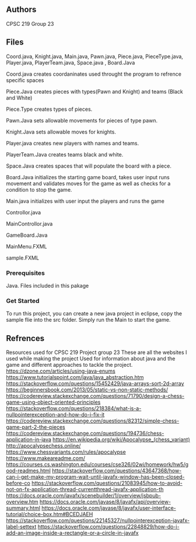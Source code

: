 ## Authors

CPSC 219 Group 23

## Files
Coord.java, Knight.java, Main.java, Pawn.java, Piece.java, PieceType.java, Player.java, PlayerTeam.java, Space.java , Board.Java

Coord.java creates coordaninates used throught the program to refrence specific spaces

Piece.Java creates pieces with types(Pawn and Knight) and teams (Black and White)

Piece.Type creates types of pieces.

Pawn.Java sets allowable movements for pieces of type pawn.

Knight.Java sets allowable moves for knights.

Player.java creates new players with names and teams.

PlayerTeam.Java creates teams black and white.

Space.Java creates spaces that will populate the board with a piece. 

Board.Java initializes the starting game board, takes user input runs movement and validates moves for the game as well as checks for a condition to stop the game.

Main.java initializes with user input the players and runs the game

Controllor.java

MainControllor.java

GameBoard.Java

MainMenu.FXML

sample.FXML

### Prerequisites
Java.
Files included in this pakage

### Get Started
To run this project, you can create a new java project in eclipse, copy the sample flie into the src folder. Simply run the Main to start the game.
## Refrences
Resources used for CPSC 219 Project group 23
These are all the websites I used while making the project
Used for information about java and the game and different approaches to tackle the project.
https://dzone.com/articles/using-java-enums
https://www.tutorialspoint.com/java/java_abstraction.htm
https://stackoverflow.com/questions/15452429/java-arrays-sort-2d-array
https://beginnersbook.com/2013/05/static-vs-non-static-methods/
https://codereview.stackexchange.com/questions/71790/design-a-chess-game-using-object-oriented-principles
https://stackoverflow.com/questions/218384/what-is-a-nullpointerexception-and-how-do-i-fix-it
https://codereview.stackexchange.com/questions/82312/simple-chess-game-part-2-the-pieces
https://codereview.stackexchange.com/questions/194736/chess-application-in-java
https://en.wikipedia.org/wiki/Apocalypse_(chess_variant)
http://apocalypsechess.online/
https://www.chessvariants.com/rules/apocalypse
https://www.makeareadme.com/
https://courses.cs.washington.edu/courses/cse326/02wi/homework/hw5/good-readmes.html
https://stackoverflow.com/questions/43647368/how-can-i-get-make-my-program-wait-until-javafx-window-has-been-closed-before-co
https://stackoverflow.com/questions/21083945/how-to-avoid-not-on-fx-application-thread-currentthread-javafx-application-th
https://docs.oracle.com/javafx/scenebuilder/1/overview/jsbpub-overview.htm
https://docs.oracle.com/javase/8/javafx/api/overview-summary.html
https://docs.oracle.com/javase/8/javafx/user-interface-tutorial/choice-box.htm#BCEDJAEH
https://stackoverflow.com/questions/22145327/nullpointerexception-javafx-label-settext
https://stackoverflow.com/questions/22848829/how-do-i-add-an-image-inside-a-rectangle-or-a-circle-in-javafx

